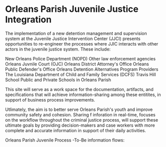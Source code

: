 # Orleans Parish Juvenile Justice Integration
The implementation of a new detention management and supervision system at the Juvenile Justice Intervention Center (JJCI) presents opportunities to re-engineer the processes where JJIC interacts with other actors in the juvenile justice system. These include: 

New Orleans Police Department (NOPD)
Other law enforcement agencies
Orleans Juvnile Court (OJC)
Orleans District Attorney's Office
Orleans Public Defender's Office
Orleans Detention Alternatives Program Providers
The Louisiana Department of Child and Family Services (DCFS)
Travis Hill School
Public and Private Schools in Orleans Parish

This site will serve as a work space for the documentation, artifacts, and specifications that will achieve information-sharing among these entitites, in support of business process improvements. 

Utlimately, the aim is to better serve Orleans Parish's youth and improve community safety and cohesion. Sharing f inforation in real-time, focuses on the workflow throughout the criminal justice process, will support these ultimate goals by providing decision-makers and case workers with more complete and accurate information in support of their daily activities. 

Orleans Parish Juvenile Process -To-Be information flows: 
